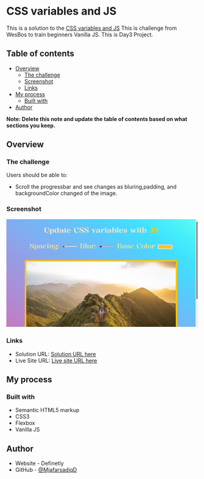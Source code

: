 # CSS variables and JS

This is a solution to the [CSS variables and JS]() This is challenge from WesBos to train beginners Vanilla JS. This is Day3 Project.  

## Table of contents

- [Overview](#overview)
  - [The challenge](#the-challenge)
  - [Screenshot](#screenshot)
  - [Links](#links)
- [My process](#my-process)
  - [Built with](#built-with)
- [Author](#author)

**Note: Delete this note and update the table of contents based on what sections you keep.**

## Overview

### The challenge

Users should be able to:

- Scroll the progressbar and see changes as bluring,padding, and backgroundColor changed of the image.

### Screenshot

![](./images/image.png)

### Links

- Solution URL: [Solution URL here](https://www.github.com/Ashraful-Fuqha/css-variables-js/)
- Live Site URL: [Live site URL here](https://ashraful-fuqha.github.io/css-variables-js/)

## My process

### Built with

- Semantic HTML5 markup
- CSS3
- Flexbox 
- Vanilla JS

## Author

- Website - Definetly
- GitHub - [@MjafarsadiqD](https://github.com/Ashraful-Fuqha)